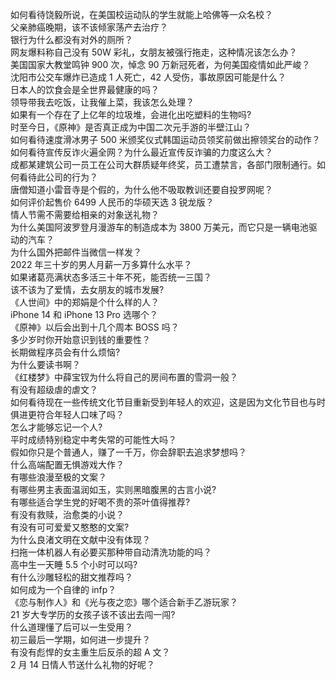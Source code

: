 如何看待饶毅所说，在美国校运动队的学生就能上哈佛等一众名校？  
父亲肺癌晚期，该不该倾家荡产去治疗？  
银行为什么都没有对外的厕所？  
网友爆料称自己没有 50W 彩礼，女朋友被强行拖走，这种情况该怎么办？  
美国国家大教堂鸣钟 900 次，悼念 90 万新冠死者，为何美国疫情如此严峻？  
沈阳市公交车爆炸已造成 1 人死亡，42 人受伤，事故原因可能是什么？  
日本人的饮食会是全世界最健康的吗？  
领导带我去吃饭，让我催上菜，我该怎么处理？  
如果有一个存在了上亿年的垃圾堆，会进化出吃塑料的生物吗?  
时至今日，《原神》是否真正成为中国二次元手游的半壁江山？  
如何看待速度滑冰男子 500 米颁奖仪式韩国运动员领奖前做出擦领奖台的动作？  
如何看待宣传反诈火遍全网？为什么最近宣传反诈骗的力度这么大？  
成都某建筑公司一员工在公司大群质疑年终奖，员工遭禁言，各部门限制通行。如何看待此公司的行为？  
唐僧知道小雷音寺是个假的，为什么他不吸取教训还要自投罗网呢？  
如何评价起售价 6499 人民币的华硕天选 3 锐龙版？  
情人节需不需要给相亲的对象送礼物？  
为什么美国阿波罗登月漫游车的制造成本为 3800 万美元，而它只是一辆电池驱动的汽车？  
为什么国外把邮件当微信一样发？  
2022 年三十岁的男人月薪一万多算什么水平？  
如果诸葛亮满状态多活三十年不死，能否统一三国？  
该不该为了爱情，去女朋友的城市发展?  
《人世间》中的郑娟是个什么样的人？  
iPhone 14 和 iPhone 13 Pro 选哪个？  
《原神》以后会出到十几个周本 BOSS 吗？  
多少岁时你开始意识到钱的重要性？  
长期做程序员会有什么烦恼?  
为什么要读书啊？  
《红楼梦》中薛宝钗为什么将自己的房间布置的雪洞一般？  
有没有超级虐的虐文？  
如何看待现在一些传统文化节目重新受到年轻人的欢迎，这是因为文化节目也与时俱进更符合年轻人口味了吗？  
怎么才能够忘记一个人?  
平时成绩特别稳定中考失常的可能性大吗？  
假如你只是个普通人，赚了一千万，你会辞职去追求梦想吗？  
什么高端配置无惧游戏大作？  
有哪些浪漫至极的文案？  
有哪些男主表面温润如玉，实则黑暗腹黑的古言小说?  
有哪些适合学生党的好喝不贵的茶叶值得推荐?  
有没有救赎，治愈类的小说？  
有没有可可爱爱又憨憨的文案?  
为什么良渚文明在文献中没有体现？  
扫拖一体机器人有必要买那种带自动清洗功能的吗？  
高中生一天睡 5.5 个小时可以吗?  
有什么沙雕轻松的甜文推荐吗？  
如何成为一个自律的 infp？  
《恋与制作人》和《光与夜之恋》哪个适合新手乙游玩家？  
21 岁大专学历的女孩子该不该出去闯一闯?  
什么道理懂了后可以一生受用？  
初三最后一学期，如何进一步提升？  
有没有彪悍的女主重生后反杀的超 A 文？  
2 月 14 日情人节送什么礼物的好呢？  
